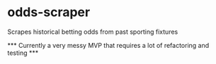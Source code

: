# odds-scraper
Scrapes historical betting odds from past sporting fixtures

*** Currently a very messy MVP that requires a lot of refactoring and testing ***
